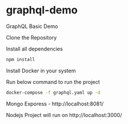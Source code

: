 # graphql-demo
GraphQL Basic Demo

Clone the Repository

Install all dependencies
```sh
npm install
```

Install Docker in your system

Run below command to run the project
```sh
docker-compose -f graphql.yaml up -d
```

Mongo Exporess - http://localhost:8081/

Nodejs Project will run on http://localhost:3000/
